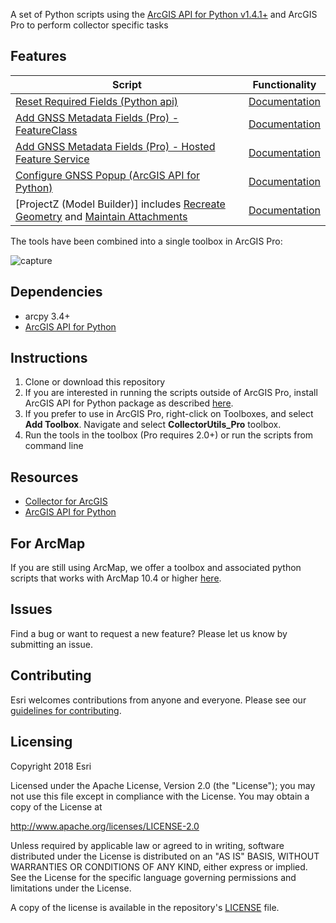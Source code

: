 A set of Python scripts using the [ArcGIS API for Python v1.4.1+](https://developers.arcgis.com/python/) and ArcGIS Pro to perform collector specific tasks

## Features

| Script   | Functionality     |                                                                        
|-----------------|------------|
| [Reset Required Fields (Python api)](CollectorUtils/scripts/reset_required_fields_python_api.py) | [Documentation](CollectorUtils/pro/ResetRequiredFields.md) |
| [Add GNSS Metadata Fields (Pro) - FeatureClass](https://github.com/Esri/collector-tools/blob/NB/UpdateScriptLocation/CollectorUtils/scripts/add_update_gnss_fields.py) | [Documentation](https://github.com/Esri/collector-tools/blob/NB/UpdateScriptLocation/CollectorUtils/arcmap/add_update_gnss_fields.md) |
| [Add GNSS Metadata Fields (Pro) - Hosted Feature Service](https://github.com/Esri/collector-tools/blob/NB/UpdateScriptLocation/CollectorUtils/scripts/add_update_gnss_fields_python_api.py) | [Documentation](https://github.com/Esri/collector-tools/blob/NB/UpdateScriptLocation/CollectorUtils/pro/add_update_gnss_fields_python_api.md) |
| [Configure GNSS Popup (ArcGIS API for Python)](https://github.com/Esri/collector-tools/blob/NB/UpdateScriptLocation/CollectorUtils/scripts/configure_gnss_popup_python_api.py) | [Documentation](https://github.com/Esri/collector-tools/blob/NB/UpdateScriptLocation/CollectorUtils/pro/configure_gnss_popup_python_api.md) |
| [ProjectZ (Model Builder)] includes [Recreate Geometry](https://github.com/Esri/collector-tools/blob/NB/UpdateScriptLocation/CollectorUtils/scripts/recreate_geometry.py) and [Maintain Attachments](https://github.com/Esri/collector-tools/blob/NB/UpdateScriptLocation/CollectorUtils/scripts/maintain_attachments.py) | [Documentation](https://github.com/Esri/collector-tools/blob/NB/UpdateScriptLocation/CollectorUtils/pro/project_z.md) | 
 
The tools have been combined into a single toolbox in ArcGIS Pro:

![capture](https://user-images.githubusercontent.com/24723464/38952752-840ea9e0-4301-11e8-94d7-5bd824f708cb.PNG)

## Dependencies
 - arcpy 3.4+
 - [ArcGIS API for Python](https://developers.arcgis.com/python)

## Instructions

1. Clone or download this repository
2. If you are interested in running the scripts outside of ArcGIS Pro, install ArcGIS API for Python package as described [here](https://developers.arcgis.com/python/guide/install-and-set-up/).
3. If you prefer to use in ArcGIS Pro, right-click on Toolboxes, and select **Add Toolbox**. Navigate and select **CollectorUtils_Pro** toolbox. 
4. Run the tools in the toolbox (Pro requires 2.0+) or run the scripts from command line

## Resources

 * [Collector for ArcGIS](http://www.esri.com/products/collector-for-arcgis)
 * [ArcGIS API for Python](https://developers.arcgis.com/python/)

 ## For ArcMap

 If you are still using ArcMap, we offer a toolbox and associated python scripts that works with ArcMap 10.4 or higher [here](arcmap/collectorutils_arcmap.md).

## Issues

Find a bug or want to request a new feature?  Please let us know by submitting an issue.

## Contributing

Esri welcomes contributions from anyone and everyone.
Please see our [guidelines for contributing](https://github.com/esri/contributing).

## Licensing

Copyright 2018 Esri

Licensed under the Apache License, Version 2.0 (the "License");
you may not use this file except in compliance with the License.
You may obtain a copy of the License at

http://www.apache.org/licenses/LICENSE-2.0

Unless required by applicable law or agreed to in writing, software
distributed under the License is distributed on an "AS IS" BASIS,
WITHOUT WARRANTIES OR CONDITIONS OF ANY KIND, either express or implied.
See the License for the specific language governing permissions and
limitations under the License.

A copy of the license is available in the repository's
[LICENSE](LICENSE) file.
